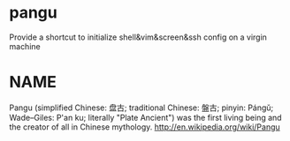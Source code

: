pangu
=====

Provide a shortcut to initialize shell&amp;vim&amp;screen&amp;ssh config on a virgin machine

NAME
====
Pangu (simplified Chinese: 盘古; traditional Chinese: 盤古; pinyin: Pángǔ; Wade–Giles: P'an ku; literally "Plate Ancient") was the first living being and the creator of all in Chinese mythology.
http://en.wikipedia.org/wiki/Pangu
